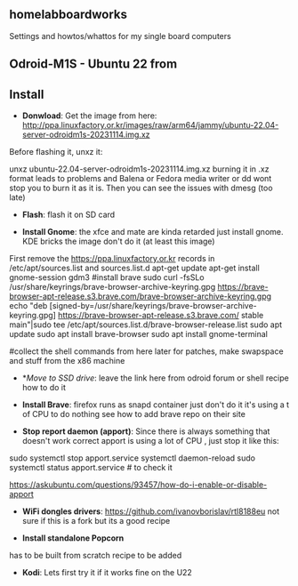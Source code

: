 ## homelabboardworks
Settings and howtos/whattos for my single board computers

## Odroid-M1S - Ubuntu 22 from 

## Install

* **Donwload**: Get the image from here: http://ppa.linuxfactory.or.kr/images/raw/arm64/jammy/ubuntu-22.04-server-odroidm1s-20231114.img.xz

Before flashing it, unxz it:

unxz ubuntu-22.04-server-odroidm1s-20231114.img.xz
burning it in .xz format leads to problems and Balena or Fedora media writer or dd wont stop you to burn it as it is. Then you can see the issues with dmesg (too late)

* **Flash**: flash it on SD card

* **Install Gnome**: the xfce and mate are kinda retarded just install gnome. KDE bricks the image don't do it (at least this image)

First remove the https://ppa.linuxfactory.or.kr records in /etc/apt/sources.list and sources.list.d
apt-get update
apt-get install gnome-session gdm3
#install brave
sudo curl -fsSLo /usr/share/keyrings/brave-browser-archive-keyring.gpg https://brave-browser-apt-release.s3.brave.com/brave-browser-archive-keyring.gpg
echo "deb [signed-by=/usr/share/keyrings/brave-browser-archive-keyring.gpg] https://brave-browser-apt-release.s3.brave.com/ stable main"|sudo tee /etc/apt/sources.list.d/brave-browser-release.list
sudo apt update
sudo apt install brave-browser
sudo apt install gnome-terminal

#collect the shell commands from here later for patches, make swapspace and stuff from the x86 machine

* **Move to SSD drive*: leave the link here from odroid forum or shell recipe how to do it

* **Install Brave**: firefox runs as snapd container just don't do it it's using a t of CPU to do nothing
see how to add brave repo on their site

* **Stop report daemon (apport)**: Since there is always something that doesn't work correct apport is using a lot of CPU , just stop it like this:

sudo systemctl stop apport.service
systemctl daemon-reload
sudo systemctl status apport.service # to check it

https://askubuntu.com/questions/93457/how-do-i-enable-or-disable-apport

* **WiFi dongles drivers**: https://github.com/ivanovborislav/rtl8188eu
not sure if this is a fork but its a good recipe

* **Install standalone Popcorn**

has to be built from scratch recipe to be added 

* **Kodi**: Lets first try it if it works fine on the U22




